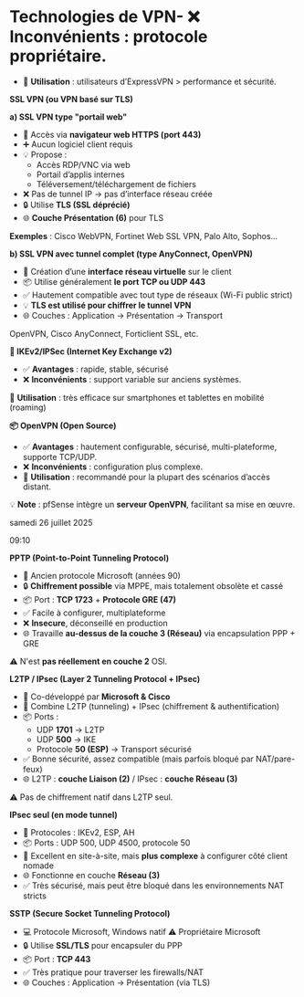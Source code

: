 # Technologies de VPN- ❌ **Inconvénients** : protocole propriétaire.
- 🎯 **Utilisation** : utilisateurs d’ExpressVPN > performance et sécurité.



**SSL VPN (ou VPN basé sur TLS)**

**a) SSL VPN type "portail web"**

- 🔗 Accès via **navigateur web HTTPS (port 443)**
- ➕ Aucun logiciel client requis
- 💡 Propose :
  - Accès RDP/VNC via web
  - Portail d’applis internes
  - Téléversement/téléchargement de fichiers
- ❌ Pas de tunnel IP → pas d’interface réseau créée
- 🔒 Utilise **TLS (SSL déprécié)**
- 🌐 **Couche Présentation (6)** pour TLS

**Exemples** : Cisco WebVPN, Fortinet Web SSL VPN, Palo Alto, Sophos...



**b) SSL VPN avec tunnel complet (type AnyConnect, OpenVPN)**

- 🔐 Création d’une **interface réseau virtuelle** sur le client
- 📦 Utilise généralement **le port TCP ou UDP 443**
- ✅ Hautement compatible avec tout type de réseaux (Wi-Fi public strict)
- 💡 **TLS est utilisé pour chiffrer le tunnel VPN**
- 🌐 Couches : Application → Présentation → Transport

OpenVPN, Cisco AnyConnect, Forticlient SSL, etc.



**🔐 IKEv2/IPSec (Internet Key Exchange v2)**

- ✅ **Avantages** : rapide, stable, sécurisé
- ❌ **Inconvénients** : support variable sur anciens systèmes.

📱 **Utilisation** : très efficace sur smartphones et tablettes en mobilité (roaming)



**📦 OpenVPN (Open Source)**

- ✅ **Avantages** : hautement configurable, sécurisé, multi-plateforme, supporte TCP/UDP.
- ❌ **Inconvénients** : configuration plus complexe.
- 🎯 **Utilisation** : recommandé pour la plupart des scénarios d’accès distant.

💡 **Note** : pfSense intègre un **serveur OpenVPN**, facilitant sa mise en œuvre.

samedi 26 juillet 2025

09:10

**PPTP (Point-to-Point Tunneling Protocol)**

- 📅 Ancien protocole Microsoft (années 90)
- 🔒 **Chiffrement possible** via MPPE, mais totalement obsolète et cassé
- 📦 Port : **TCP 1723** + **Protocole GRE (47)**
- ✅ Facile à configurer, multiplateforme
- ❌ **Insecure**, déconseillé en production
- 🌐 Travaille **au-dessus de la couche 3 (Réseau)** via encapsulation PPP + GRE

⚠️ N'est **pas réellement en couche 2** OSI.



**L2TP / IPsec (Layer 2 Tunneling Protocol + IPsec)**

- 👥 Co-développé par **Microsoft & Cisco**
- 🔐 Combine L2TP (tunneling) + IPsec (chiffrement & authentification)
- 📦 Ports :
  - UDP **1701** → L2TP
  - UDP **500** → IKE
  - Protocole **50 (ESP)** → Transport sécurisé
- ✅ Bonne sécurité, assez compatible (mais parfois bloqué par NAT/pare-feux)
- 🌐 L2TP : **couche Liaison (2)** / IPsec : **couche Réseau (3)**

⚠️ Pas de chiffrement natif dans L2TP seul.



**IPsec seul (en mode tunnel)**

- 🔐 Protocoles : IKEv2, ESP, AH
- 📦 Ports : UDP 500, UDP 4500, protocole 50
- 📌 Excellent en site-à-site, mais **plus complexe** à configurer côté client nomade
- 🌐 Fonctionne en couche **Réseau (3)**
- ✅ Très sécurisé, mais peut être bloqué dans les environnements NAT stricts



**SSTP (Secure Socket Tunneling Protocol)**

- 💻 Protocole Microsoft, Windows natif ⚠️ Propriétaire Microsoft
- 🔒 Utilise **SSL/TLS** pour encapsuler du PPP
- 📦 Port : **TCP 443**
- ✅ Très pratique pour traverser les firewalls/NAT
- 🌐 Couches : Application → Présentation (via TLS)
